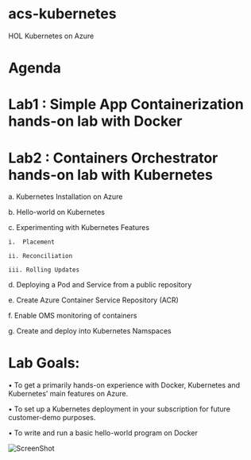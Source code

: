 # acs-kubernetes
HOL Kubernetes on Azure

# Agenda

# Lab1 : Simple App Containerization hands-on lab with Docker 


# Lab2 : Containers Orchestrator hands-on lab with Kubernetes 

a.	Kubernetes Installation on Azure

b.	Hello-world on Kubernetes

c.	Experimenting with Kubernetes Features

    i.	Placement

    ii.	Reconciliation
    
    iii. Rolling Updates
    
d.	Deploying a Pod and Service from a public repository 

e.	Create Azure Container Service Repository (ACR) 

f.	Enable OMS monitoring of containers

g.	Create and deploy into Kubernetes Namspaces

# Lab Goals:

•	To get a primarily hands-on experience with Docker, Kubernetes and Kubernetes’ main features on Azure.

•	To set up a Kubernetes deployment in your subscription for future customer-demo purposes. 

•	To write and run a basic hello-world program on Docker


![ScreenShot](https://github.com/srakesh28/acs-kubernetes/blob/master/kubernetes.png)
